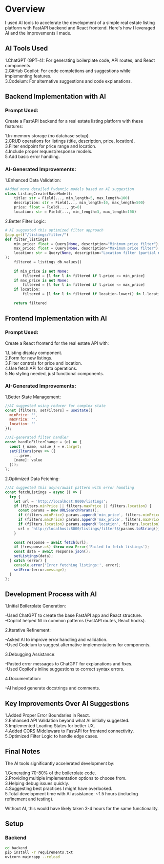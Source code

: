 # Overview

I used AI tools to accelerate the development of a simple real estate listing platform with FastAPI backend and React frontend. Here's how I leveraged AI and the improvements I made.

## AI Tools Used

1.ChatGPT (GPT-4): For generating boilerplate code, API routes, and React components.<br>
2.GitHub Copilot: For code completions and suggestions while implementing features.<br>
3.Codeium: For alternative suggestions and code explanations.

## Backend Implementation with AI

### Prompt Used:

Create a FastAPI backend for a real estate listing platform with these features:

1.In-memory storage (no database setup).<br>
2.CRUD operations for listings (title, description, price, location).<br>
3.Filter endpoint for price range and location.<br>
4.Include proper request/response models.<br>
5.Add basic error handling.

### AI-Generated Improvements:

1.Enhanced Data Validation:
```python
#Added more detailed Pydantic models based on AI suggestion
class ListingCreate(BaseModel):
    title: str = Field(..., min_length=5, max_length=100)
    description: str = Field(..., min_length=10, max_length=500)
    price: float = Field(..., gt=0)
    location: str = Field(..., min_length=3, max_length=100)
```

2.Better Filter Logic:
```python
# AI suggested this optimized filter approach
@app.get("/listings/filter/")
def filter_listings(
    min_price: float = Query(None, description="Minimum price filter"),
    max_price: float = Query(None, description="Maximum price filter"),
    location: str = Query(None, description="Location filter (partial match)")
):
    filtered = listings_db.values()
    
    if min_price is not None:
        filtered = [l for l in filtered if l.price >= min_price]
    if max_price is not None:
        filtered = [l for l in filtered if l.price <= max_price]
    if location:
        filtered = [l for l in filtered if location.lower() in l.location.lower()]
    
    return filtered
```

## Frontend Implementation with AI

### Prompt Used:

Create a React frontend for the real estate API with:

1.Listing display component.<br>
2.Form for new listings.<br>
3.Filter controls for price and location.<br>
4.Use fetch API for data operations.<br>
5.No styling needed, just functional components.

### AI-Generated Improvements:

1.Better State Management:
```javascript
//AI suggested using reducer for complex state
const [filters, setFilters] = useState({
  minPrice: '',
  maxPrice: '',
  location: ''
});

//AI-generated filter handler
const handleFilterChange = (e) => {
  const { name, value } = e.target;
  setFilters(prev => ({
    ...prev,
    [name]: value
  }));
};
```

2.Optimized Data Fetching:
```javascript
//AI suggested this async/await pattern with error handling
const fetchListings = async () => {
  try {
    let url = 'http://localhost:8000/listings';
    if (filters.minPrice || filters.maxPrice || filters.location) {
      const params = new URLSearchParams();
      if (filters.minPrice) params.append('min_price', filters.minPrice);
      if (filters.maxPrice) params.append('max_price', filters.maxPrice);
      if (filters.location) params.append('location', filters.location);
      url = `http://localhost:8000/listings/filter?${params.toString()}`;
    }
    
    const response = await fetch(url);
    if (!response.ok) throw new Error('Failed to fetch listings');
    const data = await response.json();
    setListings(data);
  } catch (error) {
    console.error('Error fetching listings:', error);
    setError(error.message);
  }
};
```

## Development Process with AI

1.Initial Boilerplate Generation:

-Used ChatGPT to create the base FastAPI app and React structure.<br>
-Copilot helped fill in common patterns (FastAPI routes, React hooks).

2.Iterative Refinement:

-Asked AI to improve error handling and validation.<br>
-Used Codeium to suggest alternative implementations for components.

3.Debugging Assistance:

-Pasted error messages to ChatGPT for explanations and fixes.<br>
-Used Copilot's inline suggestions to correct syntax errors.

4.Documentation:

-AI helped generate docstrings and comments.

## Key Improvements Over AI Suggestions

1.Added Proper Error Boundaries in React.<br>
2.Enhanced API Validation beyond what AI initially suggested.<br>
3.Implemented Loading States for better UX.<br>
4.Added CORS Middleware to FastAPI for frontend connectivity.<br>
5.Optimized Filter Logic to handle edge cases.

## Final Notes

The AI tools significantly accelerated development by:

1.Generating 70-80% of the boilerplate code.<br>
2.Providing multiple implementation options to choose from.<br>
3.Helping debug issues quickly.<br>
4.Suggesting best practices I might have overlooked.<br>
5.Total development time with AI assistance: ~1.5 hours (including refinement and testing).

Without AI, this would have likely taken 3-4 hours for the same functionality.

## Setup

### Backend
```bash
cd backend
pip install -r requirements.txt
uvicorn main:app --reload
```